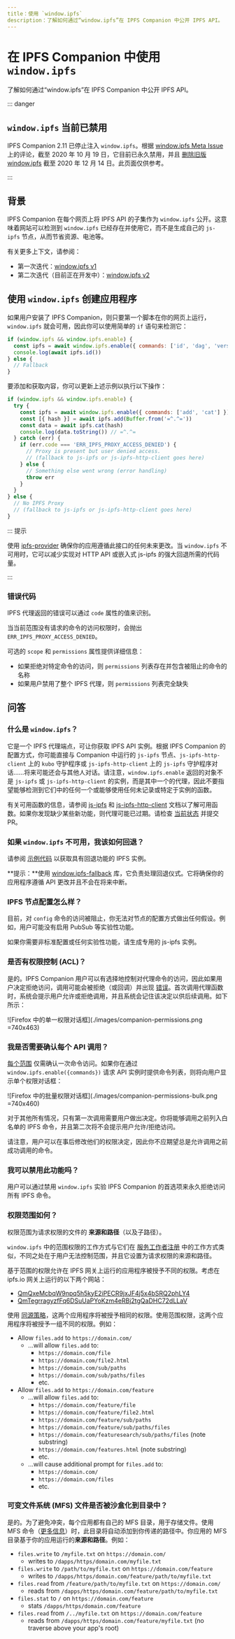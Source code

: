 ```yaml
---
title：使用 `window.ipfs`
description：了解如何通过“window.ipfs”在 IPFS Companion 中公开 IPFS API。
---
```


# 在 IPFS Companion 中使用 `window.ipfs`

了解如何通过“window.ipfs”在 IPFS Companion 中公开 IPFS API。

::: danger

## `window.ipfs` 当前已禁用

IPFS Companion 2.11 已停止注入 `window.ipfs`。根据 [window.ipfs Meta Issue](https://github.com/ipfs-shipyard/ipfs-companion/issues/589#issuecomment-712356448) 上的评论，截至 2020 年 10 月 19 日，它目前已永久禁用，并且 [删除旧版 window.ipfs](https://github.com/ipfs/in-web-browsers/issues/172) 截至 2020 年 12 月 14 日。此页面仅供参考。

<!-- 当 window.ipfs 注入恢复时，以下免责声明将被恢复
### 免责声明

该界面是实验性的，可能会发生变化：有大量 [正在进行的工作](https://github.com/ipfs-shipyard/ipfs-companion/issues/589)。想帮忙塑造它吗？请参阅 [#589](https://github.com/ipfs-shipyard/ipfs-companion/issues/589) 和 [`area/window-ipfs` 标签的问题](https://github.com/ipfs-shipyard/ipfs-companion/labels/area%2Fwindow-ipfs)。
-->
:::

## 背景

IPFS Companion 在每个网页上将 IPFS API 的子集作为 `window.ipfs` 公开。这意味着网站可以检测到 `window.ipfs` 已经存在并使用它，而不是生成自己的 `js-ipfs` 节点，从而节省资源、电池等。

有关更多上下文，请参阅：

- 第一次迭代：[window.ipfs v1](https://github.com/ipfs-shipyard/ipfs-companion/issues/330)
- 第二次迭代（目前正在开发中）：[window.ipfs v2](https://github.com/ipfs-shipyard/ipfs-companion/issues/589)

## 使用 `window.ipfs` 创建应用程序

如果用户安装了 IPFS Companion，则只要第一个脚本在你的网页上运行，`window.ipfs` 就会可用，因此你可以使用简单的 `if` 语句来检测它：

```js
if (window.ipfs && window.ipfs.enable) {
  const ipfs = await window.ipfs.enable({ commands: ['id', 'dag', 'version'] })
  console.log(await ipfs.id())
} else {
  // Fallback
}
```

要添加和获取内容，你可以更新上述示例以执行以下操作：

<!-- TODO: update below example to use async iterators:
https://blog.ipfs.tech/2020-02-01-async-await-refactor/
-->

```js
if (window.ipfs && window.ipfs.enable) {
  try {
    const ipfs = await window.ipfs.enable({ commands: ['add', 'cat'] })
    const [{ hash }] = await ipfs.add(Buffer.from('=^.^='))
    const data = await ipfs.cat(hash)
    console.log(data.toString()) // =^.^=
  } catch (err) {
    if (err.code === 'ERR_IPFS_PROXY_ACCESS_DENIED') {
      // Proxy is present but user denied access.
      // (fallback to js-ipfs or js-ipfs-http-client goes here)
    } else {
      // Something else went wrong (error handling)
      throw err
    }
  }
} else {
  // No IPFS Proxy
  // (fallback to js-ipfs or js-ipfs-http-client goes here)
}
```
::: 提示

使用 [ipfs-provider](https://github.com/ipfs-shipyard/ipfs-provider) 确保你的应用遵循此接口的任何未来更改。当 `window.ipfs` 不可用时，它可以减少实现对 HTTP API 或嵌入式 js-ipfs 的强大回退所需的代码量。

:::

### 错误代码

IPFS 代理返回的错误可以通过 `code` 属性的值来识别。

当当前范围没有请求的命令的访问权限时，会抛出 `ERR_IPFS_PROXY_ACCESS_DENIED`。

可选的 `scope` 和 `permissions` 属性提供详细信息：

- 如果拒绝对特定命令的访问，则 `permissions` 列表存在并包含被阻止的命令的名称
- 如果用户禁用了整个 IPFS 代理，则 `permissions` 列表完全缺失

## 问答

### 什么是 `window.ipfs`？

它是一个 IPFS 代理端点，可让你获取 IPFS API 实例。根据 IPFS Companion 的配置方式，你可能直接与 Companion 中运行的 `js-ipfs` 节点、`js-ipfs-http-client` 上的 `kubo` 守护程序或 `js-ipfs-http-client` 上的 `js-ipfs` 守护程序对话……将来可能还会与其他人对话。请注意，`window.ipfs.enable` 返回的对象不是 `js-ipfs` 或 `js-ipfs-http-client` 的实例，而是其中一个的代理，因此不要指望能够检测到它们中的任何一个或能够使用任何未记录或特定于实例的函数。

有关可用函数的信息，请参阅 [js-ipfs](https://github.com/ipfs/js-ipfs) 和 [js-ipfs-http-client](https://github.com/ipfs/js-ipfs-http-client) 文档以了解可用函数。如果你发现缺少某些新功能，则代理可能已过期。请检查 [当前状态](https://github.com/tableflip/ipfs-postmsg-proxy#current-status) 并提交 PR。

### 如果 `window.ipfs` 不可用，我该如何回退？

请参阅 [示例代码](https://github.com/ipfs-shipyard/ipfs-companion/blob/master/examples/window.ipfs-fallback.html) 以获取具有回退功能的 IPFS 实例。

**提示：**使用 [window.ipfs-fallback](https://www.npmjs.com/package/window.ipfs-fallback) 库，它负责处理回退仪式。它将确保你的应用程序遵循 API 更改并且不会在将来中断。

### IPFS 节点配置怎么样？

目前，对 `config` 命令的访问被阻止，你无法对节点的配置方式做出任何假设。例如，用户可能没有启用 PubSub 等实验性功能。

如果你需要非标准配置或任何实验性功能，请生成专用的 js-ipfs 实例。

### 是否有权限控制 (ACL)？

是的。IPFS Companion 用户可以有选择地控制对代理命令的访问，因此如果用户决定拒绝访问，调用可能会被拒绝（或回调）并出现 [错误](#error-codes)。首次调用代理函数时，系统会提示用户允许或拒绝调用，并且系统会记住该决定以供后续调用。如下所示：

![Firefox 中的单一权限对话框](./images/companion-permissions.png =740x463)

### 我是否需要确认每个 API 调用？

[每个范围](#how-are-permissions-scoped) 仅需确认一次命令访问。如果你在通过 `window.ipfs.enable({commands})` 请求 API 实例时提供命令列表，则将向用户显示单个权限对话框：

![Firefox 中的批量权限对话框](./images/companion-permissions-bulk.png =740x460)

对于其他所有情况，只有第一次调用需要用户做出决定。你将能够调用之前列入白名单的 IPFS 命令，并且第二次将不会提示用户允许/拒绝访问。

请注意，用户可以在事后修改他们的权限决定，因此你不应期望总是允许调用之前成功调用的命令。

### 我可以禁用此功能吗？

用户可以通过禁用 `window.ipfs` 实验 IPFS Companion 的首选项来永久拒绝访问所有 IPFS 命令。

### 权限范围如何？

权限范围为请求权限的文件的 **来源和路径**（以及子路径）。

`window.ipfs` 中的范围权限的工作方式与它们在 [服务工作者注册](https://developer.mozilla.org/en-US/docs/Web/API/ServiceWorkerContainer/register#Examples) 中的工作方式类似，不同之处在于用户无法控制范围，并且它设置为请求权限的来源和路径。

基于范围的权限允许在 IPFS 网关上运行的应用程序被授予不同的权限。考虑在 ipfs.io 网关上运行的以下两个网站：

- [QmQxeMcbqW9npq5h5kyE2iPECR9jxJF4j5x4bSRQ2phLY4](https://ipfs.io/ipfs/QmQxeMcbqW9npq5h5kyE2iPECR9jxJF4j5x4bSRQ2phLY4/)
- [QmTegrragyzfFq6DSuUaPYoKzm4eRBj2tgQaDHC72dLLaV](https://ipfs.io/ipfs/QmTegrragyzfFq6DSuUaPYoKzm4eRBj2tgQaDHC72dLLaV/)

使用 [同源策略](https://developer.mozilla.org/en-US/docs/Web/Security/Same-origin_policy)，这两个应用程序将被授予相同的权限。使用范围权限，这两个应用程序将被授予一组不同的权限。例如：

- Allow `files.add` to `https://domain.com/`
  - ...will allow `files.add` to:
    - `https://domain.com/file`
    - `https://domain.com/file2.html`
    - `https://domain.com/sub/paths`
    - `https://domain.com/sub/paths/files`
    - etc.
- Allow `files.add` to `https://domain.com/feature`
  - ...will allow `files.add` to:
    - `https://domain.com/feature/file`
    - `https://domain.com/feature/file2.html`
    - `https://domain.com/feature/sub/paths`
    - `https://domain.com/feature/sub/paths/files`
    - `https://domain.com/featuresearch/sub/paths/files` (note substring)
    - `https://domain.com/features.html` (note substring)
    - etc.
  - ...will cause additional prompt for `files.add` to:
    - `https://domain.com/`
    - `https://domain.com/files`
    - etc.

### 可变文件系统 (MFS) 文件是否被沙盒化到目录中？

是的。为了避免冲突，每个应用都有自己的 MFS 目录，用于存储文件。使用 MFS 命令（[更多信息](https://github.com/ipfs/interface-ipfs-core/blob/master/SPEC/FILES.md#mutable-file-system)）时，此目录将自动添加到你传递的路径中。你应用的 MFS 目录基于你的应用运行的**来源和路径**。例如：

- `files.write` to `/myfile.txt` on `https://domain.com/`
  - writes to `/dapps/https/domain.com/myfile.txt`
- `files.write` to `/path/to/myfile.txt` on `https://domain.com/feature`
  - writes to `/dapps/https/domain.com/feature/path/to/myfile.txt`
- `files.read` from `/feature/path/to/myfile.txt` on `https://domain.com/`
  - reads from `/dapps/https/domain.com/feature/path/to/myfile.txt`
- `files.stat` to `/` on `https://domain.com/feature`
  - stats `/dapps/https/domain.com/feature`
- `files.read` from `/../myfile.txt` on `https://domain.com/feature`
  - reads from `/dapps/https/domain.com/feature/myfile.txt` (no traverse above your app's root)
